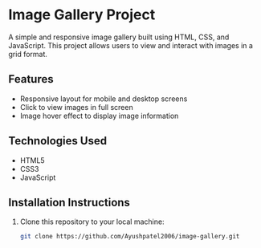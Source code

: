 # Image Gallery Project

A simple and responsive image gallery built using HTML, CSS, and JavaScript. This project allows users to view and interact with images in a grid format.

## Features
- Responsive layout for mobile and desktop screens
- Click to view images in full screen 
- Image hover effect to display image information
  
## Technologies Used
- HTML5
- CSS3
- JavaScript

## Installation Instructions
1. Clone this repository to your local machine:
   ```bash
   git clone https://github.com/Ayushpatel2006/image-gallery.git
